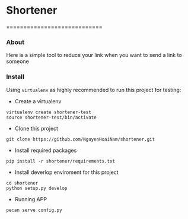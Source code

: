 # Shortener
============================

### About

Here is a simple tool to reduce your link when you want to send a link to someone

### Install

Using `virtualenv` as highly recommended to run this project for testing:

- Create a virtualenv
```
virtualenv create shortener-test
source shortener-test/bin/activate
```
- Clone this project
```
git clone https://github.com/NguyenHoaiNam/shortener.git
```
- Install required packages
```
pip install -r shortener/requirements.txt
```
- Install deverlop enviroment for this project
```
cd shortener
python setup.py develop
```
- Running APP
```
pecan serve config.py
```

